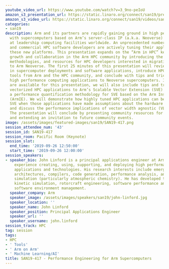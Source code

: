 ```yaml
---
youtube_video_url: https://www.youtube.com/watch?v=3_9no-peIoU
amazon_s3_presentation_url: https://static.linaro.org/connect/san19/presentations/san19-417.pdf
amazon_s3_video_url: https://static.linaro.org/connect/san19/videos/san19-417.mp4
categories:
- san19
description: Arm and its partners are rapidly gaining ground in high performance computing
  with supercomputers based on Arm’s server-class IP (a.k.a. Neoverse) in production
  at leadership computing facilities worldwide. An unprecedented number of open source
  and commercial HPC software developers are actively tuning their applications for
  these new platforms. This presentation expands on the “Arm in HPC” keynote to encourage
  growth and collaboration in the Arm HPC community by introducing the available technologies,
  methodologies, and resources for HPC developers interested in migrating their applications
  to Arm Neoverse. The first 25 minutes of this presentation will review of the state-of-the-art
  in supercomputer deployments and software applications, introduce HPC developer
  tools from Arm and the HPC community, and conclude with tips and tricks for porting
  high performance computing applications to Neoverse supercomputers. If 50 minutes
  are available for this presentation, we will also include tips and tricks for porting
  vectorized HPC applications to Arm’s Scalable Vector Extension (SVE) and introduce
  a performance quantification methodology for SVE based on the Arm Instruction Emulator
  (ArmIE). We will demonstrate how highly tuned HPC applications can be ported to
  SVE when those applications have made assumptions about the hardware vector width
  and discuss the performance implications of vector width agnostic (VLA) programming.
  The presentation will conclude by presenting community resources for HPC developers
  and extending an invitation to future community events.
image: /assets/images/featured-images/san19/SAN19-417.png
session_attendee_num: '43'
session_id: SAN19-417
session_room: Pacific Room (Keynote)
session_slot:
  end_time: '2019-09-26 12:50:00'
  start_time: '2019-09-26 12:00:00'
session_speakers:
- speaker_bio: John Linford is a principal applications engineer at Arm with extensive
    experience creating, using, supporting, and deploying high performance computing
    applications and technologies. His research interests include emerging computer
    architectures, compilers, code generation, performance analysis, and numerical
    simulation (particularly atmospheric chemistry). He has developed tools for chemical
    kinetic simulation, rotorcraft engineering, software performance analysis, and
    software environment management.
  speaker_company: Arm
  speaker_image: /assets/images/speakers/san19/john-linford.jpg
  speaker_location: ''
  speaker_name: John Linford
  speaker_position: Principal Applications Engineer
  speaker_url: ''
  speaker_username: john.linford
session_track: HPC
tag: session
tags:
- HPC
- ' Tools'
- ' Arm on Arm'
- ' Machine Learning/AI'
title: SAN19-417 - Performance Engineering for Arm Supercomputers
---
```

